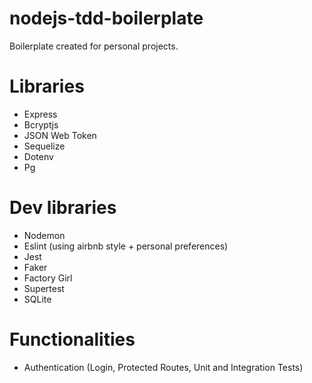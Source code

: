 # nodejs-tdd-boilerplate

Boilerplate created for personal projects.

# Libraries
- Express
- Bcryptjs
- JSON Web Token
- Sequelize
- Dotenv
- Pg

# Dev libraries
- Nodemon
- Eslint (using airbnb style + personal preferences)
- Jest
- Faker
- Factory Girl
- Supertest
- SQLite

# Functionalities
- Authentication (Login, Protected Routes, Unit and Integration Tests)